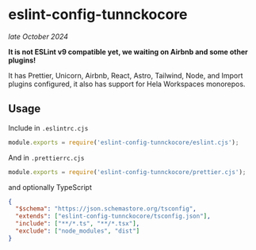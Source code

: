 # eslint-config-tunnckocore

_late October 2024_

**It is not ESLint v9 compatible yet, we waiting on Airbnb and some other plugins!**

It has Prettier, Unicorn, Airbnb, React, Astro, Tailwind, Node, and Import plugins configured, it
also has support for Hela Workspaces monorepos.

## Usage

Include in `.eslintrc.cjs`

```js
module.exports = require('eslint-config-tunnckocore/eslint.cjs');
```

And in `.prettierrc.cjs`

```js
module.exports = require('eslint-config-tunnckocore/prettier.cjs');
```

and optionally TypeScript

```json
{
  "$schema": "https://json.schemastore.org/tsconfig",
  "extends": ["eslint-config-tunnckocore/tsconfig.json"],
  "include": ["**/*.ts", "**/*.tsx"],
  "exclude": ["node_modules", "dist"]
}
```
